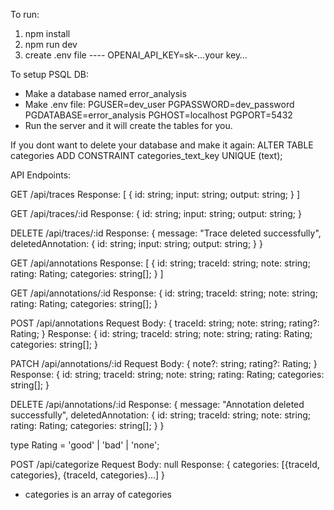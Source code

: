 To run:
1. npm install
2. npm run dev
3. create .env file
---- OPENAI_API_KEY=sk-…your key…

To setup PSQL DB:
- Make a database named error_analysis
- Make .env file:
    PGUSER=dev_user
    PGPASSWORD=dev_password
    PGDATABASE=error_analysis
    PGHOST=localhost
    PGPORT=5432
- Run the server and it will create the tables for you.

If you dont want to delete your database and make it again:
ALTER TABLE categories
ADD CONSTRAINT categories_text_key UNIQUE (text);

API Endpoints:

GET /api/traces
Response:
[
  {
    id: string;
    input: string;
    output: string;
  }
]

GET /api/traces/:id
Response:
{
  id: string;
  input: string;
  output: string;
}

DELETE /api/traces/:id
Response:
{
  message: "Trace deleted successfully",
  deletedAnnotation: {
    id: string;
    input: string;
    output: string;
  }
}

GET /api/annotations
Response:
[
  {
    id: string;
    traceId: string;
    note: string;
    rating: Rating;
    categories: string[];
  }
]

GET /api/annotations/:id
Response:
{
  id: string;
  traceId: string;
  note: string;
  rating: Rating;
  categories: string[];
}

POST /api/annotations
Request Body:
{
  traceId: string;
  note: string;
  rating?: Rating;
}
Response:
{
  id: string;
  traceId: string;
  note: string;
  rating: Rating;
  categories: string[];
}

PATCH /api/annotations/:id
Request Body:
{
  note?: string;
  rating?: Rating;
}
Response:
{
  id: string;
  traceId: string;
  note: string;
  rating: Rating;
  categories: string[];
}

DELETE /api/annotations/:id
Response:
{
  message: "Annotation deleted successfully",
  deletedAnnotation: {
    id: string;
    traceId: string;
    note: string;
    rating: Rating;
    categories: string[];
  }
}


type Rating = 'good' | 'bad' | 'none';

POST /api/categorize
Request Body: null
Response:
{
  categories: [{traceId, categories}, {traceId, categories}...]
}

* categories is an array of categories

